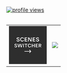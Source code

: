   <br/>
  <a href="https://u8views.com/github/Khomix">
    <img src="https://u8views.com/api/v1/github/profiles/170825167/views/day-week-month-total-count.svg" alt="profile views"/>
  </a>
   <br/> <br/>
   
 <table>
    <tr>
      <td>
        <img src="https://github.com/Khomix/ScenesSwitcher/blob/main/icon.png" width="100" alt="Scenes Switcher Icon"/>
      </td>
      <td>
        <a href="https://github.com/Khomix/ScenesSwitcher">
          <img width="400" src="https://github-readme-stats.vercel.app/api/pin?username=Khomix&repo=ScenesSwitcher&theme=transparent&hide_border=true"/>
        </a>
      </td>
    </tr>
  </table>

